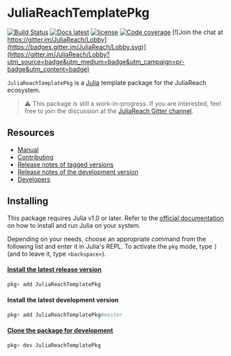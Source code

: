 # JuliaReachTemplatePkg


[![Build Status](https://github.com/JuliaReach/JuliaReachTemplatePkg/actions/workflows/ci.yml/badge.svg?branch=master)](https://github.com/JuliaReach/JuliaReachTemplatePkg/actions/workflows/ci.yml?query=branch%3Amaster)
[![Docs latest](https://img.shields.io/badge/docs-latest-blue.svg)](http://juliareach.github.io/JuliaReachTemplatePkg/latest/)
[![license](https://img.shields.io/github/license/mashape/apistatus.svg?maxAge=2592000)](https://github.com/JuliaReach/JuliaReachTemplatePkg/blob/master/LICENSE)
[![Code coverage](http://codecov.io/github/JuliaReach/JuliaReachTemplatePkg/coverage.svg?branch=master)](https://codecov.io/github/JuliaReach/JuliaReachTemplatePkg?branch=master)
[![Join the chat at https://gitter.im/JuliaReach/Lobby](https://badges.gitter.im/JuliaReach/Lobby.svg)](https://gitter.im/JuliaReach/Lobby?utm_source=badge&utm_medium=badge&utm_campaign=pr-badge&utm_content=badge)

`JuliaReachTemplatePkg` is a [Julia](http://julialang.org) template package for
the JuliaReach ecosystem.

> :warning: This package is still a work-in-progress.
  If you are interested, feel free to join the discussion at the
  [JuliaReach Gitter channel](https://gitter.im/JuliaReach/Lobby).

## Resources

- [Manual](http://juliareach.github.io/JuliaReachTemplatePkg/latest/)
- [Contributing](https://juliareach.github.io/JuliaReachTemplatePkg/latest/about/#Contributing-1)
- [Release notes of tagged versions](https://github.com/JuliaReach/JuliaReachTemplatePkg/releases)
- [Release notes of the development version](https://github.com/JuliaReach/JuliaReachTemplatePkg/wiki/Release-log-tracker)
- [Developers](https://juliareach.github.io/JuliaReachTemplatePkg/latest/about/#Credits-1)

## Installing

This package requires Julia v1.0 or later.
Refer to the [official documentation](https://julialang.org/downloads) on how to
install and run Julia on your system.

Depending on your needs, choose an appropriate command from the following list
and enter it in Julia's REPL.
To activate the `pkg` mode, type `]` (and to leave it, type `<backspace>`).

#### [Install the latest release version](https://julialang.github.io/Pkg.jl/v1/managing-packages/#Adding-registered-packages-1)

```julia
pkg> add JuliaReachTemplatePkg
```

#### Install the latest development version

```julia
pkg> add JuliaReachTemplatePkg#master
```

#### [Clone the package for development](https://julialang.github.io/Pkg.jl/v1/managing-packages/#Developing-packages-1)

```julia
pkg> dev JuliaReachTemplatePkg
```
